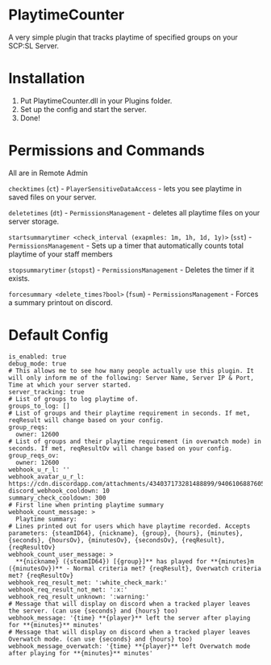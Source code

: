 # PlaytimeCounter
A very simple plugin that tracks playtime of specified groups on your SCP:SL Server.
# Installation
1. Put PlaytimeCounter.dll in your Plugins folder.
2. Set up the config and start the server.
3. Done!
# Permissions and Commands
All are in Remote Admin

`checktimes` (`ct`) - `PlayerSensitiveDataAccess` - lets you see playtime in saved files on your server.

`deletetimes` (`dt`) - `PermissionsManagement` - deletes all playtime files on your server storage.

`startsummarytimer <check_interval (exapmles: 1m, 1h, 1d, 1y)>` (`sst`) - `PermissionsManagement` - Sets up a timer that automatically counts total playtime of your staff members

`stopsummarytimer` (`stopst`) - `PermissionsManagement` - Deletes the timer if it exists.

`forcesummary <delete_times?bool>` (`fsum`) - `PermissionsManagement` - Forces a summary printout on discord.

# Default Config
```
is_enabled: true
debug_mode: true
# This allows me to see how many people actually use this plugin. It will only inform me of the following: Server Name, Server IP & Port, Time at which your server started.
server_tracking: true
# List of groups to log playtime of.
groups_to_log: []
# List of groups and their playtime requirement in seconds. If met, reqResult will change based on your config.
group_reqs:
  owner: 12600
# List of groups and their playtime requirement (in overwatch mode) in seconds. If met, reqResultOv will change based on your config.
group_reqs_ov:
  owner: 12600
webhook_u_r_l: ''
webhook_avatar_u_r_l: https://cdn.discordapp.com/attachments/434037173281488899/940610688760545290/mrozonyhyperthink.jpg
discord_webhook_cooldown: 10
summary_check_cooldown: 300
# First line when printing playtime summary
webhook_count_message: >
  Playtime summary: 
# Lines printed out for users which have playtime recorded. Accepts parameters: {steamID64}, {nickname}, {group}, {hours}, {minutes}, {seconds}, {hoursOv}, {minutesOv}, {secondsOv}, {reqResult}, {reqResultOv}
webhook_count_user_message: >
  **{nickname} ({steamID64}) [{group}]** has played for **{minutes}m ({minutesOv})** - Normal criteria met? {reqResult}, Overwatch criteria met? {reqResultOv} 
webhook_req_result_met: ':white_check_mark:'
webhook_req_result_not_met: ':x:'
webhook_req_result_unknown: ':warning:'
# Message that will display on discord when a tracked player leaves the server. (can use {seconds} and {hours} too)
webhook_message: '{time} **{player}** left the server after playing for **{minutes}** minutes'
# Message that will display on discord when a tracked player leaves Overwatch mode. (can use {seconds} and {hours} too)
webhook_message_overwatch: '{time} **{player}** left Overwatch mode after playing for **{minutes}** minutes'
```
